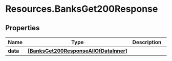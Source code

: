 # Resources.BanksGet200Response

## Properties

Name | Type | Description | Notes
------------ | ------------- | ------------- | -------------
**data** | [**[BanksGet200ResponseAllOfDataInner]**](BanksGet200ResponseAllOfDataInner.md) |  | [optional] 


